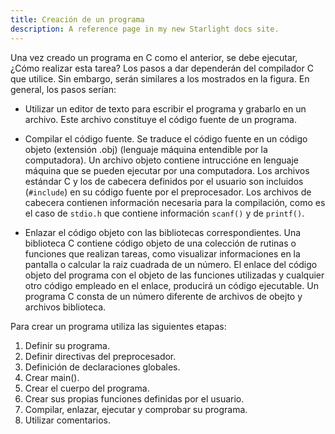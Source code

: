 ```yaml
---
title: Creación de un programa 
description: A reference page in my new Starlight docs site.
---
```


Una vez creado un programa en C como el anterior, se debe ejecutar, ¿Cómo realizar esta tarea? Los pasos a dar dependerán del compilador C que utilice. Sin embargo, serán similares a los mostrados en la figura. En general, los pasos serían:

* Utilizar un editor de texto para escribir el programa y grabarlo en un archivo. Este archivo constituye el código fuente de un programa.

* Compilar el código fuente. Se traduce el código fuente en un código objeto (extensión .obj) (lenguaje máquina entendible por la computadora). Un archivo objeto contiene intruccióne en lenguaje máquina que se pueden ejecutar por una computadora. Los archivos estándar C y los de cabecera definidos por el usuario son incluidos (`#include`) en su código fuente por el preprocesador. Los archivos de cabecera contienen información necesaria para la compilación, como es el caso de `stdio.h` que contiene información `scanf()` y de `printf()`.

* Enlazar el código objeto con las bibliotecas correspondientes. Una biblioteca C contiene código objeto de una colección de rutinas o funciones que realizan tareas, como visualizar informaciones en la pantalla o calcular la raiz cuadrada de un número. El enlace del código objeto del programa con el objeto de las funciones utilizadas y cualquier otro código empleado en el enlace, producirá un código ejecutable. Un programa C consta de un número diferente de archivos de obejto y archivos biblioteca.  

Para crear un programa utiliza las siguientes etapas:

1. Definir su programa.
2. Definir directivas del preprocesador.
3. Definición de declaraciones globales.
4. Crear main().
5. Crear el cuerpo del programa.
6. Crear sus propias funciones definidas por el usuario.
7. Compilar, enlazar, ejecutar y comprobar su programa.
8. Utilizar comentarios. 
